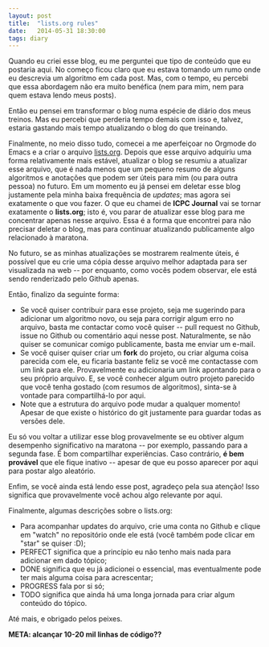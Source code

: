 ```yaml
---
layout: post
title:  "lists.org rules"
date:   2014-05-31 18:30:00
tags: diary
---
```


Quando eu criei esse blog, eu me perguntei que tipo de conteúdo que eu postaria aqui. No começo ficou claro que eu estava tomando um rumo onde eu descrevia um algoritmo em cada post. Mas, com o tempo, eu percebi que essa abordagem não era muito benéfica (nem para mim, nem para quem estava lendo meus posts).

Então eu pensei em transformar o blog numa espécie de diário dos meus treinos. Mas eu percebi que perderia tempo demais com isso e, talvez, estaria gastando mais tempo atualizando o blog do que treinando.

Finalmente, no meio disso tudo, comecei a me aperfeiçoar no Orgmode do Emacs e a criar o arquivo [lists.org](https://github.com/thiagowfx/icpc-journal/blob/gh-pages/lists.org). Depois que esse arquivo adquiriu uma forma relativamente mais estável, atualizar o blog se resumiu a atualizar esse arquivo, que é nada menos que um pequeno resumo de alguns algoritmos e anotações que podem ser úteis para mim (ou para outra pessoa) no futuro. 
Em um momento eu já pensei em deletar esse blog justamente pela minha baixa frequência de *updates*; mas agora sei exatamente o que vou fazer. O que eu chamei de **ICPC Journal** vai se tornar exatamente o **lists.org**; isto é, vou parar de atualizar esse blog para me concentrar apenas nesse arquivo. Essa é a forma que encontrei para não precisar deletar o blog, mas para continuar atualizando publicamente algo relacionado à maratona.

No futuro, se as minhas atualizações se mostrarem realmente úteis, é possível que eu crie uma cópia desse arquivo melhor adaptada para ser visualizada na web -- por enquanto, como vocês podem observar, ele está sendo renderizado pelo Github apenas.

Então, finalizo da seguinte forma:

- Se você quiser contribuir para esse projeto, seja me sugerindo para adicionar um algoritmo novo, ou seja para corrigir algum erro no arquivo, basta me contactar como você quiser -- pull request no Github, issue no Github ou comentário aqui nesse post. Naturalmente, se não quiser se comunicar comigo publicamente, basta me enviar um e-mail.
- Se você quiser quiser criar um **fork** do projeto, ou criar alguma coisa parecida com ele, eu ficaria bastante feliz se você me contactasse com um link para ele. Provavelmente eu adicionaria um link apontando para o seu próprio arquivo. E, se você conhecer algum outro projeto parecido que você tenha gostado (com resumos de algoritmos), sinta-se à vontade para compartilhá-lo por aqui.
- Note que a estrutura do arquivo pode mudar a qualquer momento! Apesar de que existe o histórico do git justamente para guardar todas as versões dele.

Eu só vou voltar a utilizar esse blog provavelmente se eu obtiver algum desempenho significativo na maratona -- por exemplo, passando para a segunda fase. É bom compartilhar experiências. Caso contrário, **é bem provável** que ele fique inativo -- apesar de que eu posso aparecer por aqui para postar algo aleatório.

Enfim, se você ainda está lendo esse post, agradeço pela sua atenção! Isso significa que provavelmente você achou algo relevante por aqui.

Finalmente, algumas descrições sobre o lists.org:

- Para acompanhar updates do arquivo, crie uma conta no Github e clique em "watch" no repositório onde ele está (você também pode clicar em "star" se quiser :D);
- PERFECT significa que a princípio eu não tenho mais nada para adicionar em dado tópico;
- DONE significa que eu já adicionei o essencial, mas eventualmente pode ter mais alguma coisa para acrescentar;
- PROGRESS fala por si só;
- TODO significa que ainda há uma longa jornada para criar algum conteúdo do tópico.

Até mais, e obrigado pelos peixes.

**META: alcançar 10-20 mil linhas de código??**
